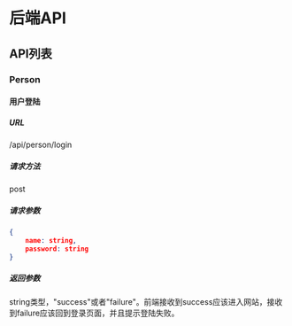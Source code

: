 # 后端API



## API列表

### Person

#### 用户登陆

##### URL

/api/person/login

##### 请求方法

post

##### 请求参数

```json
{
    name: string,
    password: string
}
```

##### 返回参数

string类型，"success"或者"failure"。前端接收到success应该进入网站，接收到failure应该回到登录页面，并且提示登陆失败。
